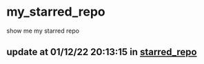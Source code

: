 # my_starred_repo
show me my starred repo

update at 01/12/22 20:13:15 in [starred_repo](./index.html)
---

